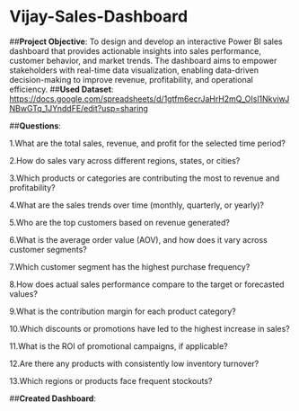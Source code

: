 # Vijay-Sales-Dashboard
##**Project Objective**: To design and develop an interactive Power BI sales dashboard that provides actionable insights into sales performance, customer behavior, and market trends. The dashboard aims to empower stakeholders with real-time data visualization, enabling data-driven decision-making to improve revenue, profitability, and operational efficiency.
##**Used Dataset**: https://docs.google.com/spreadsheets/d/1gtfm6ecrJaHrH2mQ_OIsl1NkviwJNBwGTq_1JYnddFE/edit?usp=sharing

##**Questions**: 

1.What are the total sales, revenue, and profit for the selected time period?

2.How do sales vary across different regions, states, or cities?

3.Which products or categories are contributing the most to revenue and profitability?

4.What are the sales trends over time (monthly, quarterly, or yearly)?

5.Who are the top customers based on revenue generated?

6.What is the average order value (AOV), and how does it vary across customer segments?

7.Which customer segment has the highest purchase frequency?

8.How does actual sales performance compare to the target or forecasted values?

9.What is the contribution margin for each product category?

10.Which discounts or promotions have led to the highest increase in sales?

11.What is the ROI of promotional campaigns, if applicable?

12.Are there any products with consistently low inventory turnover?

13.Which regions or products face frequent stockouts?

##**Created Dashboard**: 
